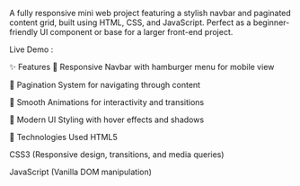 A fully responsive mini web project featuring a stylish navbar and paginated content grid, built using HTML, CSS, and JavaScript. 
Perfect as a beginner-friendly UI component or base for a larger front-end project.

Live Demo : 

✨ Features
📱 Responsive Navbar with hamburger menu for mobile view

📄 Pagination System for navigating through content

💅 Smooth Animations for interactivity and transitions

🎨 Modern UI Styling with hover effects and shadows

🔧 Technologies Used
HTML5

CSS3 (Responsive design, transitions, and media queries)

JavaScript (Vanilla DOM manipulation)
